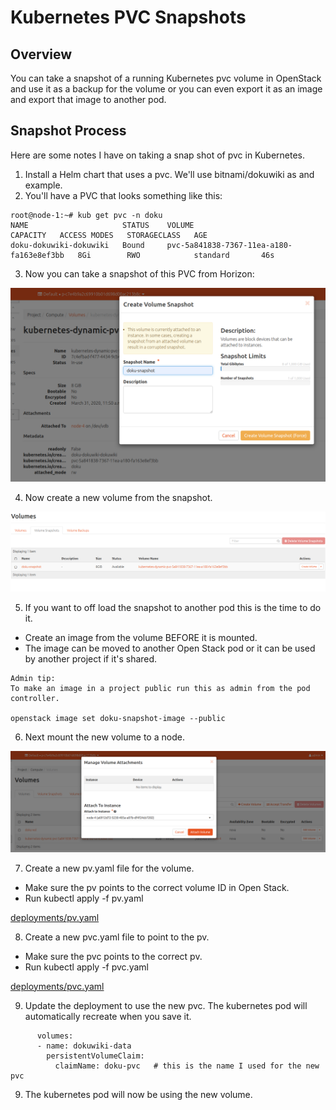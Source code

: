 # Kubernetes PVC Snapshots

## Overview

You can take a snapshot of a running Kubernetes pvc volume in OpenStack and use it as a backup for the volume or you can even export it as an
image and export that image to another pod.

## Snapshot Process

Here are some notes I have on taking a snap shot of pvc in Kubernetes.

1. Install a Helm chart that uses a pvc.  We'll use bitnami/dokuwiki as
and example.
2. You'll have a PVC that looks something like this:
```
root@node-1:~# kub get pvc -n doku
NAME                     STATUS    VOLUME                                     CAPACITY   ACCESS MODES   STORAGECLASS   AGE
doku-dokuwiki-dokuwiki   Bound     pvc-5a841838-7367-11ea-a180-fa163e8ef3bb   8Gi        RWO            standard       46s
```
3. Now you can take a snapshot of this PVC from Horizon:

![Diagram](diagrams/take-snapshot.png)

4. Now create a new volume from the snapshot.

![Diagram](diagrams/create-volume.png)

5. If you want to off load the snapshot to another pod this is the time to do it.

+ Create an image from the volume BEFORE it is mounted.
+ The image can be moved to another Open Stack pod or it can be used by
another project if it's shared.

```
Admin tip:
To make an image in a project public run this as admin from the pod controller.

openstack image set doku-snapshot-image --public

```

6. Next mount the new volume to a node.

![Diagram](diagrams/attach-vol.png)


7. Create a new pv.yaml file for the volume.

+ Make sure the pv points to the correct volume ID in Open Stack.
+ Run kubectl apply -f pv.yaml

[deployments/pv.yaml](deployments/pv.yaml)


8. Create a new pvc.yaml file to point to the pv.

+ Make sure the pvc points to the correct pv.
+ Run kubectl apply -f pvc.yaml

[deployments/pvc.yaml](deployments/pvc.yaml)


9. Update the deployment to use the new pvc.  The kubernetes pod will automatically recreate when you save it.

```
      volumes:
      - name: dokuwiki-data
        persistentVolumeClaim:
          claimName: doku-pvc   # this is the name I used for the new pvc

```

9. The kubernetes pod will now be using the new volume.
